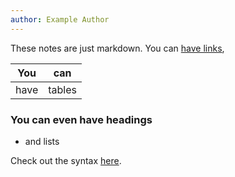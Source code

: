 ```yaml
---
author: Example Author
---
```


These notes are just markdown. You can [have
links](http://trololololololololololo.com/),

| You   | can   |
|-------|-------|
| have  | tables|

### You can even have headings

 - and lists

Check out the syntax [here](http://daringfireball.net/projects/markdown/basics).
